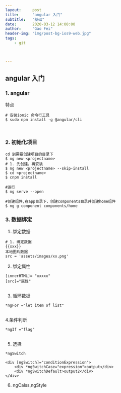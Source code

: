 ```yaml
---
layout:     post
title:      "angular 入门"
subtitle:   "基础"
date:       2020-03-12 14:00:00
author:     "Gao Fei"
header-img: "img/post-bg-ios9-web.jpg"
tags:
    - git
    


---
```


## angular 入门

### 1. angular
特点

``` 
# 安装ionic 命令行工具
$ sudo npm install -g @angular/cli



``` 
### 2. 初始化项目
```
cd 到需要创建项目的目录下
$ ng new <projectname>
# 1. 先创建，再安装
$ ng new <projectname> --skip-install
$ cd <projectname>
$ cnpm install

#运行
$ ng serve --open

#创建组件,在app目录下，创建components目录并创建home组件
$ ng g component components/home

```
### 3. 数据绑定
1. 绑定数据

```
# 1. 绑定数据
{{xxx}}
本地图片数据
src = 'assets/images/xx.png'

```
2. 绑定属性

```
[innerHTML]= "xxxxx"
[src]="属性"


```
3. 循环数据

```
*ngFor ="let item of list"


```
4.条件判断
```
*ngIf ="flag"


```
5. 选择

```
*ngSwitch

<div [ngSwitch]="conditionExpression">
    <div *ngSwitchCase="expression">output</div>
    <div *ngSwitchDefault>output2</div>
</div>

```

6. ngCalss,ngStyle





